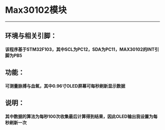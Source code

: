 # Max30102模块
---
## 环境与相关引脚：
#### 该程序基于**STM32F103**，其中SCL为PC12，SDA为PC11，MAX30102的INT引脚为PB5
## 功能：
#### 可测量脉搏与血氧，其中0.96寸OLED屏幕可每秒刷新显示数据
## 说明：
#### 其中数据的算法为每秒100次收集最后计算得到结果，因此OLED输出我设置为每秒刷新一次
